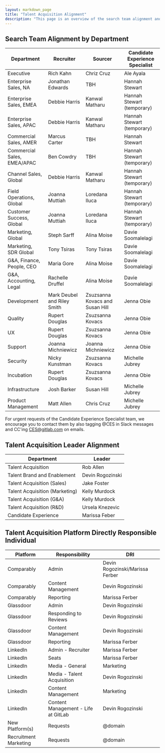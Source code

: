 ```yaml
---
layout: markdown_page
title: "Talent Acquisition Alignment"
description: "This page is an overview of the search team alignment and the talent acquisition platform directly responsible individual in talent acquisition operations and talent brand."
---
```


## Search Team Alignment by Department

| Department                    | Recruiter       | Sourcer     | Candidate Experience Specialist    |
|--------------------------|-----------------|-----------------|-------------------------------------|
| Executive          | Rich Kahn   | Chriz Cruz | Ale Ayala |
| Enterprise Sales, NA | Jonathan Edwards |  TBH | Hannah Stewart |
| Enterprise Sales, EMEA | Debbie Harris |  Kanwal Matharu | Hannah Stewart (temporary) |
| Enterprise Sales, APAC | Debbie Harris |  Kanwal Matharu | Hannah Stewart (temporary) |
| Commercial Sales,	AMER | Marcus Carter | TBH  | Hannah Stewart |
| Commercial Sales,	EMEA/APAC | Ben Cowdry | TBH  | Hannah Stewart (temporary) |
| Channel Sales, Global | Debbie Harris |  Kanwal Matharu | Hannah Stewart (temporary) |
| Field Operations,	Global | Joanna Muttiah | Loredana Iluca | Hannah Stewart (temporary) |
| Customer Success, Global | Joanna Muttiah | Loredana Iluca | Hannah Stewart (temporary) |
| Marketing, Global | Steph Sarff   | Alina Moise | Davie Soomalelagi |
| Marketing, SDR Global | Tony Tsiras | Tony Tsiras| Davie Soomalelagi |
| G&A, Finance, People, CEO | Maria Gore | Alina Moise | Davie Soomalelagi |
| G&A, Accounting, Legal | Rachelle Druffel | Alina Moise | Davie Soomalelagi |
| Development | Mark Deubel and Riley Smith | Zsuzsanna Kovacs and Susan Hill | Jenna Obie |
| Quality | Rupert Douglas   | Zsuzsanna Kovacs | Jenna Obie |
| UX  | Rupert Douglas   | Zsuzsanna Kovacs  | Jenna Obie |
| Support | Joanna Michniewicz  |  Joanna Michniewicz | Jenna Obie |
| Security | Nicky Kunstman |  Zsuzsanna Kovacs | Michelle Jubrey |
| Incubation | Rupert Douglas  |  Zsuzsanna Kovacs | Jenna Obie |
| Infrastructure   | Josh Barker  | Susan Hill | Michelle Jubrey |
| Product Management  | Matt Allen | Chris Cruz | Michelle Jubrey |

For urgent requests of the Candidate Experience Specialist team, we encourage you to contact them by also tagging @CES in Slack messages and CC'ing CES@gitlab.com on emails. 

## Talent Acquisition Leader Alignment

| Department                    | Leader      | 
|--------------------------|-----------------|
| Talent Acquisition         | Rob Allen |
| Talent Brand and Enablement | Devin Rogozinski |
| Talent Acquisition (Sales) | Jake Foster|
| Talent Acquisition (Marketing) | Kelly Murdock |
| Talent Acquisition (G&A) | Kelly Murdock |
| Talent Acquisition (R&D) | Ursela Knezevic |
| Candidate Experience | Marissa Feber |

## Talent Acquisition Platform Directly Responsible Individual

| Platform                    | Responsibility        | DRI     |
|--------------------------|-----------------|-----------------|
| Comparably | Admin  | Devin Rogozinski/Marissa Ferber |
| Comparably | Content Management | Devin Rogozinski |
| Comparably | Reporting | Marissa Ferber |
| Glassdoor | Admin  | Devin Rogozinski |
| Glassdoor | Responding to Reviews  | Devin Rogozinski |
| Glassdoor | Content Management | Devin Rogozinski |
| Glassdoor | Reporting | Marissa Ferber |
| LinkedIn | Admin - Recruiter  | Marissa Ferber |
| LinkedIn | Seats | Marissa Ferber |
| LinkedIn | Media - General | Marketing |
| LinkedIn | Media - Talent Acquisition | Devin Rogozinski |
| LinkedIn | Content Management | Marketing |
| LinkedIn | Content Management - Life at GitLab | Devin Rogozinski |
| New Platform(s) | Requests | @domain |
| Recruitment Marketing  | Requests | @domain |
